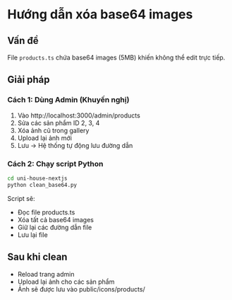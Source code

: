 # Hướng dẫn xóa base64 images

## Vấn đề
File `products.ts` chứa base64 images (5MB) khiến không thể edit trực tiếp.

## Giải pháp

### Cách 1: Dùng Admin (Khuyến nghị)
1. Vào http://localhost:3000/admin/products
2. Sửa các sản phẩm ID 2, 3, 4
3. Xóa ảnh cũ trong gallery
4. Upload lại ảnh mới
5. Lưu → Hệ thống tự động lưu đường dẫn

### Cách 2: Chạy script Python
```bash
cd uni-house-nextjs
python clean_base64.py
```

Script sẽ:
- Đọc file products.ts
- Xóa tất cả base64 images
- Giữ lại các đường dẫn file
- Lưu lại file

## Sau khi clean
- Reload trang admin
- Upload lại ảnh cho các sản phẩm
- Ảnh sẽ được lưu vào public/icons/products/
